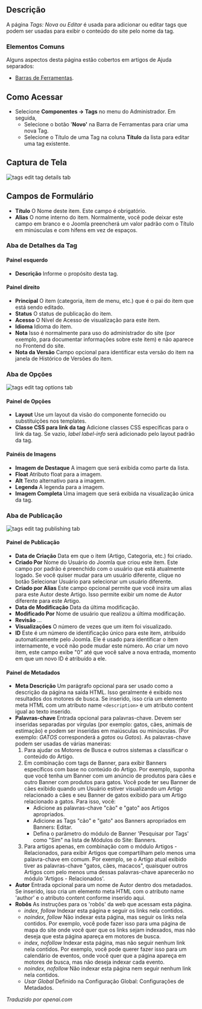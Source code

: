 <!-- Filename: Help4.x:Tags:_New_or_Edit  / Display title: Tags: Nova ou Editar -->

## Descrição

A página *Tags: Nova ou Editar* é usada para adicionar ou editar tags que podem ser usadas para exibir o conteúdo do site pelo nome da tag.

### Elementos Comuns

Alguns aspectos desta página estão cobertos em artigos de Ajuda separados:

* [Barras de Ferramentas](jdocmanual?article=help/common-elements/toolbars).

## Como Acessar

- Selecione **Componentes → Tags** no menu do Administrador. Em seguida,
  - Selecione o botão '**Novo'** na Barra de Ferramentas para criar uma nova Tag.
  - Selecione o Título de uma Tag na coluna **Título** da lista para editar
    uma tag existente.

## Captura de Tela

![tags edit tag details tab](../../../ptbr/images/tags/tags-edit-tag-details-tab.png)

## Campos de Formulário

- **Título** O Nome deste item. Este campo é obrigatório.
- **Alias** O nome interno do item. Normalmente, você pode deixar este
  campo em branco e o Joomla preencherá um valor padrão com o Título em minúsculas e
  com hifens em vez de espaços.

### Aba de Detalhes da Tag

#### Painel esquerdo

- **Descrição** Informe o propósito desta tag.

#### Painel direito

- **Principal** O item (categoria, item de menu, etc.) que é o
  pai do item que está sendo editado.
- **Status** O status de publicação do item.
- **Acesso** O Nível de Acesso de visualização para este item.
- **Idioma** Idioma do item.
- **Nota** Isso é normalmente para uso do administrador do site (por
  exemplo, para documentar informações sobre este item) e não aparece no
  Frontend do site.
- **Nota da Versão** Campo opcional para identificar esta versão do item
  na janela de Histórico de Versões do item.

### Aba de Opções

![tags edit tag options tab](../../../ptbr/images/tags/tags-edit-options-tab.png)

#### Painel de Opções

- **Layout** Use um layout da visão do componente fornecido ou substituições
  nos templates.
- **Classe CSS para link da tag** Adicione classes CSS específicas para o link da tag.
  Se vazio, *label label-info* será adicionado pelo layout padrão da tag.

#### Painéis de Imagens

- **Imagem de Destaque** A imagem que será exibida como parte da lista.
- **Float** Atributo float para a imagem.
- **Alt** Texto alternativo para a imagem.
- **Legenda** A legenda para a imagem.
- **Imagem Completa** Uma imagem que será exibida na visualização única da tag.

### Aba de Publicação

![tags edit tag publishing tab](../../../ptbr/images/tags/tags-edit-publishing-tab.png)

#### Painel de Publicação

- **Data de Criação** Data em que o item (Artigo, Categoria, etc.) foi criado.
- **Criado Por** Nome do Usuário do Joomla que criou este item. Este
  campo por padrão é preenchido com o usuário que está atualmente logado. Se você quiser mudar
  para um usuário diferente, clique no botão Selecionar Usuário para selecionar um
  usuário diferente.
- **Criado por Alias** Este campo opcional permite que você insira um
  alias para este Autor deste Artigo. Isso permite exibir um
  nome de Autor diferente para este Artigo.
- **Data de Modificação** Data da última modificação.
- **Modificado Por** Nome de usuário que realizou a última modificação.
- **Revisão** ...
- **Visualizações** O número de vezes que um item foi visualizado.
- **ID** Este é um número de identificação único para este item, atribuído
  automaticamente pelo Joomla. Ele é usado para identificar o item internamente,
  e você não pode mudar este número. Ao criar um novo item, este
  campo exibe "0" até que você salve a nova entrada, momento em que um novo
  ID é atribuído a ele.

#### Painel de Metadados

- **Meta Descrição** Um parágrafo opcional para ser usado como a
  descrição da página na saída HTML. Isso geralmente
  é exibido nos resultados dos motores de busca. Se inserido, isso cria um
  elemento meta HTML com um atributo name `<description>` e um atributo content
  igual ao texto inserido.
- **Palavras-chave** Entrada opcional para palavras-chave. Devem ser inseridas separadas
  por vírgulas (por exemplo: gatos, cães, animais de estimação) e podem ser inseridas em
  maiúsculas ou minúsculas. (Por exemplo: *GATOS* corresponderá a *gatos* ou
  *Gatos*). As palavras-chave podem ser usadas de várias maneiras:
  1.  Para ajudar os Motores de Busca e outros sistemas a classificar o conteúdo do
      Artigo.
  2.  Em combinação com tags de Banner, para exibir Banners específicos com base
      no conteúdo do Artigo. Por exemplo, suponha que você tenha um Banner com
      um anúncio de produtos para cães e outro Banner com produtos para gatos. Você
      pode ter seu Banner de cães exibido quando um Usuário estiver visualizando um
      Artigo relacionado a cães e seu Banner de gatos exibido para um Artigo relacionado
      a gatos. Para isso, você:
      - Adicione as palavras-chave "cão" e "gato" aos Artigos apropriados.
      - Adicione as Tags "cão" e "gato" aos Banners apropriados em
        Banners: Editar.
      - Defina o parâmetro do módulo de Banner 'Pesquisar por Tags' como "Sim" na
        lista de Módulos do Site: Banners.
  3.  Para artigos apenas, em combinação com o módulo Artigos - Relacionados,
      para exibir Artigos que compartilham pelo menos uma palavra-chave em comum. Por
      exemplo, se o Artigo atual exibido tiver as palavras-chave "gatos,
      cães, macacos", quaisquer outros Artigos com pelo menos uma dessas
      palavras-chave aparecerão no módulo 'Artigos - Relacionados'.
- **Autor** Entrada opcional para um nome de Autor dentro dos metadados. Se
  inserido, isso cria um elemento meta HTML com o atributo name
  'author' e o atributo content conforme inserido aqui.
- **Robôs** As instruções para os 'robôs' da web que acessam esta
  página.
  - *index, follow* Indexar esta página e seguir os links nela contidos.
  - *noindex, follow* Não indexar esta página, mas seguir os
    links nela contidos. Por exemplo, você pode fazer isso para uma página de mapa do site
    onde você quer que os links sejam indexados, mas não deseja que esta
    página apareça em motores de busca.
  - *index, nofollow* Indexar esta página, mas não seguir nenhum link nela contidos. Por exemplo, você pode querer fazer isso para um calendário de eventos, onde você quer que a página apareça em motores de busca, mas não deseja indexar cada evento.
  - *noindex, nofollow* Não indexar esta página nem seguir nenhum link nela contidos.
  - *Usar Global* Definido na Configuração Global: Configurações de Metadados.

*Traduzido por openai.com*


